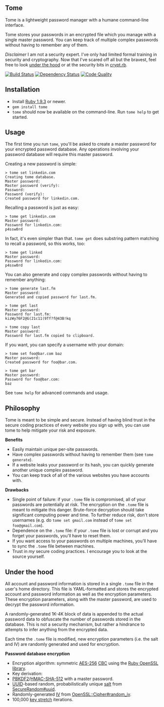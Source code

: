 ## Tome

Tome is a lightweight password manager with a humane command-line interface.

Tome stores your passwords in an encrypted file which you manage with a single master password.
You can keep track of multiple complex passwords without having to remember any of them.

*Disclaimer* I am not a security expert. I've only had limited formal training in security and cryptography.
Now that I've scared off all but the bravest, feel free to look [under the hood](#under-the-hood) or
at the security bits in [crypt.rb](https://github.com/schmich/tome/blob/master/lib/tome/crypt.rb).

[![Build Status](https://secure.travis-ci.org/schmich/tome.png)](http://travis-ci.org/schmich/tome)
[![Dependency Status](https://gemnasium.com/schmich/tome.png)](http://gemnasium.com/schmich/tome)
[![Code Quality](https://codeclimate.com/badge.png)](https://codeclimate.com/github/schmich/tome)

## Installation

* Install [Ruby 1.9.3](http://www.ruby-lang.org/en/downloads/) or newer.
* `gem install tome`
* `tome` should now be available on the command-line. Run `tome help` to get started.

## Usage

The first time you run `tome`, you'll be asked to create a master password for your encrypted password database.
Any operations involving your password database will require this master password.

Creating a new password is simple:

    > tome set linkedin.com
    Creating tome database.
    Master password:
    Master password (verify):
    Password:
    Password (verify):
    Created password for linkedin.com.

Recalling a password is just as easy:

    > tome get linkedin.com
    Master password:
    Password for linkedin.com:
    p4ssw0rd
    
In fact, it's even simpler than that. `tome get` does substring pattern matching to recall a password,
so this works, too:

    > tome get linked
    Master password:
    Password for linkedin.com:
    p4ssw0rd

You can also generate and copy complex passwords without having to remember anything:

    > tome generate last.fm
    Master password:
    Generated and copied password for last.fm.

    > tome get last
    Master password:
    Password for last.fm:
    kizWy76F2@G(21c11(9Tf?f@43B!kq

    > tome copy last
    Master password:
    Password for last.fm copied to clipboard.
    
If you want, you can specify a username with your domain:

    > tome set foo@bar.com baz
    Master password:
    Created password for foo@bar.com.
    
    > tome get bar
    Master password:
    Password for foo@bar.com:
    baz
    
See `tome help` for advanced commands and usage.

## Philosophy

Tome is meant to be simple and secure. Instead of having blind trust in the secure coding practices
of every website you sign up with, you can use tome to help mitigate your risk and exposure.

**Benefits**
* Easily maintain unique per-site passwords.
* Have complex passwords without having to remember them (see `tome generate`).
* If a website leaks your password or its hash, you can quickly generate another unique complex password.
* You can keep track of all of the various websites you have accounts with.

**Drawbacks**
* Single point of failure: if your `.tome` file is compromised, all of your passwords are potentially at risk.
  The encryption on the `.tome` file is meant to mitigate this danger. Brute-force decryption should take significant
  computing power and time. To further reduce risk, don't store usernames (e.g. do `tome set gmail.com` instead of `tome set foo@gmail.com`).
* Dependence on the `.tome` file: if your `.tome` file is lost or corrupt and you forget your passwords, you'll have to reset them.
* If you want access to your passwords on multiple machines, you'll have to sync the `.tome` file between machines.
* Trust in *my* secure coding practices. I encourage you to look at the source yourself.

## Under the hood

All account and password information is stored in a single `.tome` file in the user's home directory. This file is
YAML-formatted and stores the encrypted account and password information as well as the encryption parameters.
These encryption parameters, along with the master password, are used to decrypt the password information.

A randomly-generated 1K-4K block of data is appended to the actual password data to obfuscate the number of passwords
stored in the database. This is not a security mechanism, but rather a hindrance to attempts to infer
anything from the encrypted data.

Each time the `.tome` file is modified, new encryption parameters (i.e. the salt and IV) are randomly generated
and used for encryption.

**Password database encryption**
* Encryption algorithm: symmetric [AES-256](http://en.wikipedia.org/wiki/Advanced_Encryption_Standard)
  [CBC](http://en.wikipedia.org/wiki/Block_cipher_modes_of_operation#Cipher-block_chaining_.28CBC.29)
  using the [Ruby OpenSSL library](http://www.ruby-doc.org/stdlib-1.9.3/libdoc/openssl/rdoc/index.html).
* Key derivation:
 * [PBKDF2](http://en.wikipedia.org/wiki/PBKDF2)/[HMAC-SHA-512](http://en.wikipedia.org/wiki/SHA-2) with a master password.
 * [UUID](http://en.wikipedia.org/wiki/UUID)-based random, probabilistically unique [salt](http://en.wikipedia.org/wiki/Salt_%28cryptography%29)
   from [SecureRandom#uuid](http://www.ruby-doc.org/stdlib-1.9.3/libdoc/securerandom/rdoc/SecureRandom.html#method-c-uuid).
 * Randomly-generated [IV](http://en.wikipedia.org/wiki/Initialization_vector) from [OpenSSL::Cipher#random_iv](http://www.ruby-doc.org/stdlib-1.9.3/libdoc/openssl/rdoc/OpenSSL/Cipher.html#method-i-random_iv).
 * 100,000 [key stretch](http://en.wikipedia.org/wiki/Key_stretching) iterations.

